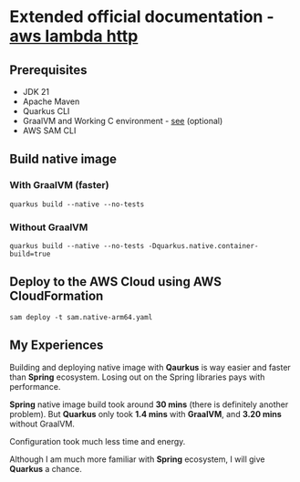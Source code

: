 # Extended official documentation - [aws lambda http](https://quarkus.io/guides/aws-lambda-http)

## Prerequisites
- JDK 21
- Apache Maven
- Quarkus CLI
- GraalVM and Working C environment - [see](https://quarkus.io/guides/building-native-image#configuring-c-development) (optional)
- AWS SAM CLI

## Build native image

### With GraalVM (faster)
`quarkus build --native --no-tests`

### Without GraalVM
`quarkus build --native --no-tests -Dquarkus.native.container-build=true`

## Deploy to the AWS Cloud using AWS CloudFormation
`sam deploy -t sam.native-arm64.yaml`

## My Experiences

Building and deploying native image with **Qaurkus** is way easier and faster than **Spring** ecosystem. Losing out on the Spring libraries pays with performance.

**Spring** native image build took around **30 mins** (there is definitely another problem). But **Quarkus** only took **1.4 mins** with **GraalVM**, and **3.20 mins** without GraalVM.

Configuration took much less time and energy.

Although I am much more familiar with **Spring** ecosystem, I will give **Quarkus** a chance.
